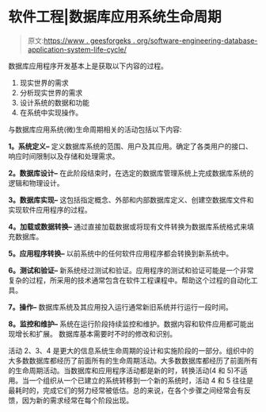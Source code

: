 # 软件工程|数据库应用系统生命周期

> 原文:[https://www . geesforgeks . org/software-engineering-database-application-system-life-cycle/](https://www.geeksforgeeks.org/software-engineering-database-application-system-life-cycle/)

数据库应用程序开发基本上是获取以下内容的过程。

1.  现实世界的需求
2.  分析现实世界的需求
3.  设计系统的数据和功能
4.  在系统中实现操作。

与数据库应用系统(微)生命周期相关的活动包括以下内容:

**1。系统定义–**
定义数据库系统的范围、用户及其应用。确定了各类用户的接口、响应时间限制以及存储和处理需求。

**2。数据库设计–**
在此阶段结束时，在选定的数据库管理系统上完成数据库系统的逻辑和物理设计。

**3。数据库实现–**
这包括指定概念、外部和内部数据库定义、创建空数据库文件和实现软件应用程序的过程。

**4。加载或数据转换–**
通过直接加载数据或将现有文件转换为数据库系统格式来填充数据库。

**5。应用程序转换–**
以前系统中的任何软件应用程序都会转换到新系统中。

**6。测试和验证–**
新系统经过测试和验证。应用程序的测试和验证可能是一个非常复杂的过程，所采用的技术通常包含在软件工程课程中。帮助这个过程的自动化工具。

**7。操作–**
数据库系统及其应用投入运行通常新旧系统并行运行一段时间。

**8。监控和维护–**
系统在运行阶段持续监控和维护。数据内容和软件应用都可能出现增长和扩展。
数据库基本需要时不时的修改和识别。

活动 2、3、4 是更大的信息系统生命周期的设计和实施阶段的一部分。组织中的大多数数据库都经历了前面所有的生命周期活动。大多数数据库都经历了前面所有的生命周期活动。当数据库和应用程序活动都是新的时，转换活动(4 和 5)不适用。当一个组织从一个已建立的系统转移到一个新的系统时，活动 4 和 5 往往是最耗时的，完成它们的努力经常被低估。总的来说，在各个步骤之间经常会有反馈，因为新的需求经常在每个阶段出现。